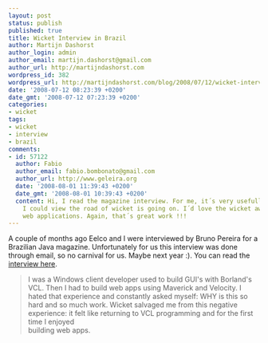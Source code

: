 ```yaml
---
layout: post
status: publish
published: true
title: Wicket Interview in Brazil
author: Martijn Dashorst
author_login: admin
author_email: martijn.dashorst@gmail.com
author_url: http://martijndashorst.com
wordpress_id: 382
wordpress_url: http://martijndashorst.com/blog/2008/07/12/wicket-interview-in-brazil/
date: '2008-07-12 08:23:39 +0200'
date_gmt: '2008-07-12 07:23:39 +0200'
categories:
- wicket
tags:
- wicket
- interview
- brazil
comments:
- id: 57122
  author: Fabio
  author_email: fabio.bombonato@gmail.com
  author_url: http://www.geleira.org
  date: '2008-08-01 11:39:43 +0200'
  date_gmt: '2008-08-01 10:39:43 +0200'
  content: Hi, I read the magazine interview. For me, it´s very usefull, mainly because
    I could view the road of wicket is going on. I´d love the wicket away of making
    web applications. Again, that´s great work !!!
---
```

<p>A couple of months ago Eelco and I were interviewed by Bruno Pereira for a Brazilian Java magazine. Unfortunately for us this interview was done through email, so no carnival for us. Maybe next year :). You can read the <a href="http://brunopereira.org/2008/07/06/interview-with-eelco-hillenious-and-martijn-dashorst-from-apache-wicket/">interview here</a>.</p>
<blockquote><p>I was a Windows client developer used to build GUI's with Borland's VCL. Then I had to build web apps using Maverick and Velocity. I hated that experience and constantly asked myself: WHY is this so hard and so much work. Wicket salvaged me from this negative experience: it felt like returning to VCL programming and for the first time I enjoyed<br />
building web apps.</p></blockquote>
